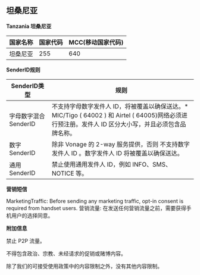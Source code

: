## 坦桑尼亚

__Tanzania 坦桑尼亚__

| 国家名称 | 国家代码 | MCC(移动国家代码) |
|------|------|-------------|
| 坦桑尼亚 | 255  | 640         |

__SenderID规则__

| SenderID类型     | 规则                                                                                               |
|----------------|--------------------------------------------------------------------------------------------------|
| 字母数字混合SenderID | 不支持字母数字发件人 ID，将被覆盖以确保送达。* MIC/Tigo ( 64002 ) 和 Airtel ( 64005)网络必须进行预注册。发件人 ID 区分大小写，并且必须包含品牌名称。 |
| 数字SenderID     | 除非 Vonage 的 2-way 服务提供，否则 不支持数字发件人 ID 。数字发件人 ID 将被覆盖以确保送达。                                       |
| 通用SenderID     | 禁止使用通用发件人 ID，例如 INFO、SMS、NOTICE 等。                                                               |


__营销短信__

MarketingTraffic: Before sending any marketing traffic, opt-in consent is required from handset users.
营销流量: 在发送任何营销流量之前，需要获得手机用户的选择同意。


__附加信息__

禁止 P2P 流量。

不得包含政治、宗教、未经请求的促销或赌博内容。

除了我们的可接受使用政策中的内容限制之外，没有其他内容限制。

